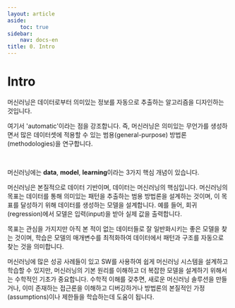 ```yaml
---
layout: article
aside:
    toc: true
sidebar:
    nav: docs-en
title: 0. Intro
---
```


# Intro

머신러닝은 데이터로부터 의미있는 정보를 자동으로 추출하는 알고리즘을 디자인하는 것입니다. 

여기서 'automatic'이라는 점을 강조합니다. 즉, 머신러닝은 의미있는 무언가를 생성하면서 많은 데이터셋에 적용할 수 있는 범용(general-purpose) 방법론(methodologies)을 연구합니다.

<br>

머신러닝에는 **data**, **model**, **learning**이라는 3가지 핵심 개념이 있습니다.

머신러닝은 본질적으로 데이터 기반이며, 데이터는 머신러닝의 핵심입니다. 머신러닝의 목표는 데이터를 통해 의미있는 패턴을 추출하는 범용 방법론을 설계하는 것이며, 이 목표를 달성하기 위해 데이터를 생성하는 모델을 설계합니다. 예를 들어, 회귀(regression)에서 모델은 입력(input)을 받아 실제 값을 출력합니다.

목표는 관심을 가지지만 아직 본 적이 없는 데이터들로 잘 일반화시키는 좋은 모델을 찾는 것이며, 학습은 모델의 매개변수를 최적화하여 데이터에서 패턴과 구조를 자동으로 찾는 것을 의미합니다.

머신러닝에 많은 성공 사례들이 있고 SW를 사용하여 쉽게 머신러닝 시스템을 설계하고 학습할 수 있지만, 머신러닝의 기본 원리를 이해하고 더 복잡한 모델을 설계하기 위해서는 수학적인 기초가 중요합니다. 수학적 이해를 갖추면, 새로운 머신러닝 솔루션을 만들거나, 이미 존재하는 접근론을 이해하고 디버깅하거나 방법론의 본질적인 가정(assumptions)이나 제한들을 학습하는데 도움이 됩니다.
